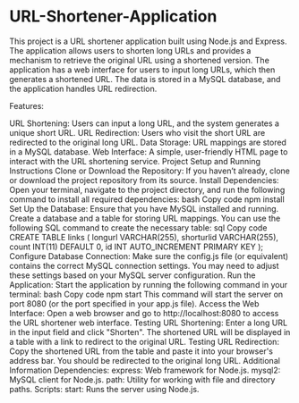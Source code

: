 # URL-Shortener-Application
This project is a URL shortener application built using Node.js and Express. The application allows users to shorten long URLs and provides a mechanism to retrieve the original URL using a shortened version. The application has a web interface for users to input long URLs, which then generates a shortened URL. The data is stored in a MySQL database, and the application handles URL redirection.

Features:

URL Shortening: Users can input a long URL, and the system generates a unique short URL.
URL Redirection: Users who visit the short URL are redirected to the original long URL.
Data Storage: URL mappings are stored in a MySQL database.
Web Interface: A simple, user-friendly HTML page to interact with the URL shortening service.
Project Setup and Running Instructions
Clone or Download the Repository: If you haven’t already, clone or download the project repository from its source.
Install Dependencies: Open your terminal, navigate to the project directory, and run the following command to install all required dependencies:
bash
Copy code
npm install
Set Up the Database: Ensure that you have MySQL installed and running. Create a database and a table for storing URL mappings. You can use the following SQL command to create the necessary table:
sql
Copy code
CREATE TABLE links (
    longurl VARCHAR(255),
    shorturlid VARCHAR(255),
    count INT(11) DEFAULT 0,
    id INT AUTO_INCREMENT PRIMARY KEY
);
Configure Database Connection: Make sure the config.js file (or equivalent) contains the correct MySQL connection settings. You may need to adjust these settings based on your MySQL server configuration.
Run the Application: Start the application by running the following command in your terminal:
bash
Copy code
npm start
This command will start the server on port 8080 (or the port specified in your app.js file).
Access the Web Interface: Open a web browser and go to http://localhost:8080 to access the URL shortener web interface.
Testing URL Shortening:
Enter a long URL in the input field and click "Shorten".
The shortened URL will be displayed in a table with a link to redirect to the original URL.
Testing URL Redirection:
Copy the shortened URL from the table and paste it into your browser's address bar.
You should be redirected to the original long URL.
Additional Information
Dependencies:
express: Web framework for Node.js.
mysql2: MySQL client for Node.js.
path: Utility for working with file and directory paths.
Scripts:
start: Runs the server using Node.js.
